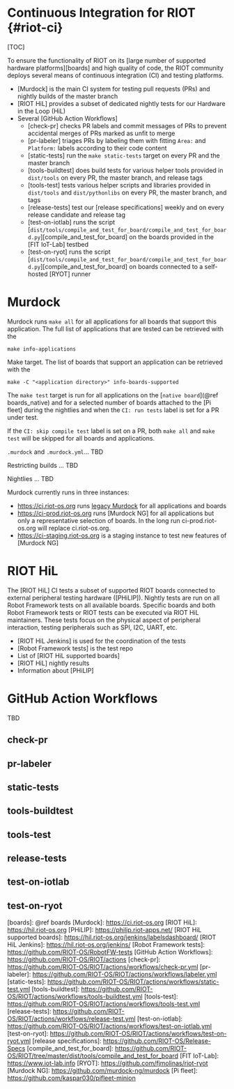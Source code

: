Continuous Integration for RIOT {#riot-ci}
===============================

[TOC]

To ensure the functionality of RIOT on its [large number of supported hardware platforms][boards]
and high quality of code, the RIOT community deploys several means of continuous integration (CI)
and testing platforms.

- [Murdock] is the main CI system for testing pull requests (PRs) and nightly builds of the master
  branch
- [RIOT HiL] provides a subset of dedicated nightly tests for our Hardware in the Loop (HiL)
- Several [GitHub Action Workflows]
  - [check-pr] checks PR labels and commit messages of PRs to prevent accidental merges of PRs
    marked as unfit to merge
  - [pr-labeler] triages PRs by labeling them with fitting `Area:` and `Platform:`
    labels according to their code content
  - [static-tests] run the `make static-tests` target on every PR and the master branch
  - [tools-buildtest] does build tests for various helper tools provided in `dist/tools` on every
    PR, the master branch, and release tags
  - [tools-test] tests various helper scripts and libraries provided in `dist/tools` and
    `dist/pythonlibs` on every PR, the master branch, and tags
  - [release-tests] test our [release specifications] weekly and on every release candidate and
    release tag
  - [test-on-iotlab] runs the script
    [`dist/tools/compile_and_test_for_board/compile_and_test_for_board.py`][compile_and_test_for_board]
    on the boards provided in the [FIT IoT-Lab] testbed
  - [test-on-ryot] runs the script
    [`dist/tools/compile_and_test_for_board/compile_and_test_for_board.py`][compile_and_test_for_board]
    on boards connected to a self-hosted [RYOT] runner

# Murdock
Murdock runs `make all` for all applications for all boards that support this application.
The full list of applications that are tested can be retrieved with the

~~~~~~~~~~~~~~~~~ {.sh}
make info-applications
~~~~~~~~~~~~~~~~~

Make target. The list of boards that support an application can be retrieved with the

~~~~~~~~~~~~~~~~~ {.sh}
make -C "<application directory>" info-boards-supported
~~~~~~~~~~~~~~~~~

The `make test` target is run for all applications on the [`native board`](@ref boards_native) and
for a selected number of boards attached to the [Pi fleet] during the nightlies and when the
`CI: run tests` label is set for a PR under test.

If the `CI: skip compile test` label is set on a PR, both `make all` and `make test` will be skipped
for all boards and applications.

`.murdock` and `.murdock.yml`... TBD

Restricting builds ... TBD

Nightlies ... TBD

Murdock currently runs in three instances:

- https://ci.riot-os.org runs [legacy Murdock](https://github.com/kaspar030/murdock) for all
  applications and boards
- https://ci-prod.riot-os.org runs [Murdock NG] for all
  applications but only a representative selection of boards. In the long run ci-prod.riot-os.org
  will replace ci.riot-os.org.
- https://ci-staging.riot-os.org is a staging instance to test new features of [Murdock NG]

# RIOT HiL

The [RIOT HiL] CI tests a subset of supported RIOT boards connected to
external peripheral testing hardware ([PHiLIP]). Nightly tests are run
on all Robot Framework tests on all available boards. Specific boards
and both Robot Framework tests or RIOT tests can be executed via RIOT
HiL maintainers. These tests focus on the physical aspect of peripheral
interaction, testing peripherals such as SPI, I2C, UART, etc.

- [RIOT HiL Jenkins] is used for the coordination of the tests
- [Robot Framework tests] is the test repo
- List of [RIOT HiL supported boards]
- [RIOT HiL] nightly results
- Information about [PHiLIP]

# GitHub Action Workflows

TBD

## check-pr

## pr-labeler

## static-tests

## tools-buildtest

## tools-test

## release-tests

## test-on-iotlab

## test-on-ryot


[boards]: @ref boards
[Murdock]: https://ci.riot-os.org
[RIOT HiL]: https://hil.riot-os.org
[PHiLIP]: https://philip.riot-apps.net/
[RIOT HiL supported boards]: https://hil.riot-os.org/jenkins/labelsdashboard/
[RIOT HiL Jenkins]: https://hil.riot-os.org/jenkins/
[Robot Framework tests]: https://github.com/RIOT-OS/RobotFW-tests
[GitHub Action Workflows]: https://github.com/RIOT-OS/RIOT/actions
[check-pr]: https://github.com/RIOT-OS/RIOT/actions/workflows/check-pr.yml
[pr-labeler]: https://github.com/RIOT-OS/RIOT/actions/workflows/labeler.yml
[static-tests]: https://github.com/RIOT-OS/RIOT/actions/workflows/static-test.yml
[tools-buildtest]: https://github.com/RIOT-OS/RIOT/actions/workflows/tools-buildtest.yml
[tools-test]: https://github.com/RIOT-OS/RIOT/actions/workflows/tools-test.yml
[release-tests]: https://github.com/RIOT-OS/RIOT/actions/workflows/release-test.yml
[test-on-iotlab]: https://github.com/RIOT-OS/RIOT/actions/workflows/test-on-iotlab.yml
[test-on-ryot]: https://github.com/RIOT-OS/RIOT/actions/workflows/test-on-ryot.yml
[release specifications]: https://github.com/RIOT-OS/Release-Specs
[compile_and_test_for_board]: https://github.com/RIOT-OS/RIOT/tree/master/dist/tools/compile_and_test_for_board
[FIT IoT-Lab]: https://www.iot-lab.info
[RYOT]: https://github.com/fjmolinas/riot-ryot
[Murdock NG]: https://github.com/murdock-ng/murdock
[Pi fleet]: https://github.com/kaspar030/pifleet-minion
